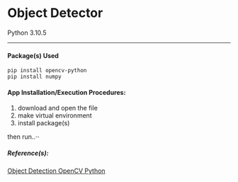 # Object Detector
Python 3.10.5
- - - - 

#### Package(s) Used

    pip install opencv-python
    pip install numpy
    
#### App Installation/Execution Procedures:
1. download and open the file
2. make virtual environment
3. install package(s)
 
   
then run..⋅⋅

##### Reference(s): ##### 
[Object Detection OpenCV Python](https://www.youtube.com/watch?v=HXDD7-EnGBY)
